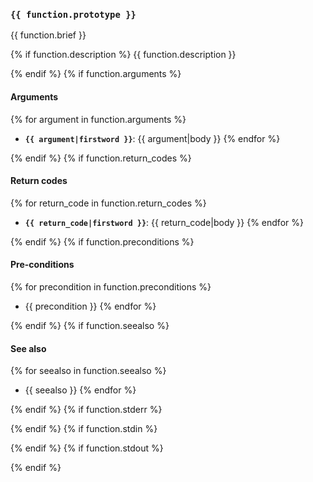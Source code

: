 ### `{{ function.prototype }}`
{{ function.brief }}

{% if function.description %}
{{ function.description }}

{% endif %}
{% if function.arguments %}
#### Arguments
{% for argument in function.arguments %}
- **`{{ argument|firstword }}`**: {{ argument|body }}
{% endfor %}

{% endif %}
{% if function.return_codes %}
#### Return codes
{% for return_code in function.return_codes %}
- **`{{ return_code|firstword }}`**: {{ return_code|body }}
{% endfor %}

{% endif %}
{% if function.preconditions %}
#### Pre-conditions
{% for precondition in function.preconditions %}
- {{ precondition }}
{% endfor %}

{% endif %}
{% if function.seealso %}
#### See also
{% for seealso in function.seealso %}
- {{ seealso }}
{% endfor %}

{% endif %}
{% if function.stderr %}

{% endif %}
{% if function.stdin %}

{% endif %}
{% if function.stdout %}

{% endif %}
